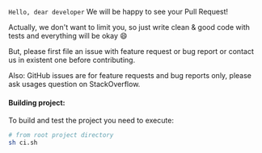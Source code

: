 `Hello, dear developer`
We will be happy to see your Pull Request!

Actually, we don't want to limit you, so just write clean & good code with tests and everything will be okay :smile:

But, please first file an issue with feature request or bug report or contact us in existent one before contributing.

Also: GitHub issues are for feature requests and bug reports only, please ask usages question on StackOverflow.

#### Building project:

To build and test the project you need to execute:
```bash
# from root project directory
sh ci.sh
```
